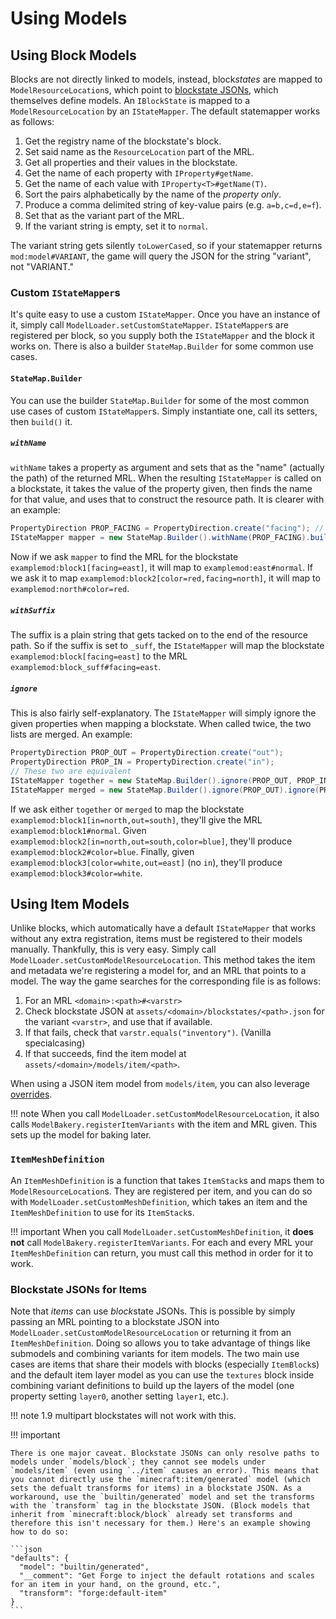 Using Models
============

Using Block Models
------------------

Blocks are not directly linked to models, instead, block*states* are mapped to `ModelResourceLocation`s, which point to [blockstate JSONs][], which themselves define models. An `IBlockState` is mapped to a `ModelResourceLocation` by an `IStateMapper`. The default statemapper works as follows:

1. Get the registry name of the blockstate's block.
2. Set said name as the `ResourceLocation` part of the MRL.
3. Get all properties and their values in the blockstate.
4. Get the name of each property with `IProperty#getName`.
5. Get the name of each value with `IProperty<T>#getName(T)`.
6. Sort the pairs alphabetically by the name of the *property only*.
7. Produce a comma delimited string of key-value pairs (e.g. `a=b,c=d,e=f`).
8. Set that as the variant part of the MRL.
9. If the variant string is empty, set it to `normal`.

The variant string gets silently `toLowerCase`d, so if your statemapper returns `mod:model#VARIANT`, the game will query the JSON for the string "variant", not "VARIANT."

### Custom `IStateMapper`s

It's quite easy to use a custom `IStateMapper`. Once you have an instance of it, simply call `ModelLoader.setCustomStateMapper`. `IStateMapper`s are registered per block, so you supply both the `IStateMapper` and the block it works on. There is also a builder `StateMap.Builder` for some common use cases.

#### `StateMap.Builder`

You can use the builder `StateMap.Builder` for some of the most common use cases of custom `IStateMapper`s. Simply instantiate one, call its setters, then `build()` it.

##### `withName`

`withName` takes a property as argument and sets that as the "name" (actually the path) of the returned MRL. When the resulting `IStateMapper` is called on a blockstate, it takes the value of the property given, then finds the name for that value, and uses that to construct the resource path. It is clearer with an example:

```java
PropertyDirection PROP_FACING = PropertyDirection.create("facing"); // Start with a property
IStateMapper mapper = new StateMap.Builder().withName(PROP_FACING).build(); // Use the builder
```

Now if we ask `mapper` to find the MRL for the blockstate `examplemod:block1[facing=east]`, it will map to `examplemod:east#normal`. If we ask it to map `examplemod:block2[color=red,facing=north]`, it will map to `examplemod:north#color=red`.

##### `withSuffix`

The suffix is a plain string that gets tacked on to the end of the resource path. So if the suffix is set to `_suff`, the `IStateMapper` will map the blockstate `examplemod:block[facing=east]` to the MRL `examplemod:block_suff#facing=east`.

##### `ignore`

This is also fairly self-explanatory. The `IStateMapper` will simply ignore the given properties when mapping a blockstate. When called twice, the two lists are merged. An example:

```java
PropertyDirection PROP_OUT = PropertyDirection.create("out");
PropertyDirection PROP_IN = PropertyDirection.create("in");
// These two are equivalent
IStateMapper together = new StateMap.Builder().ignore(PROP_OUT, PROP_IN).build();
IStateMapper merged = new StateMap.Builder().ignore(PROP_OUT).ignore(PROP_IN).build();
```

If we ask either `together` or `merged` to map the blockstate `examplemod:block1[in=north,out=south]`, they'll give the MRL `examplemod:block1#normal`. Given `examplemod:block2[in=north,out=south,color=blue]`, they'll produce `examplemod:block2#color=blue`. Finally, given `examplemod:block3[color=white,out=east]` (no `in`), they'll produce `examplemod:block3#color=white`.

Using Item Models
-----------------

Unlike blocks, which automatically have a default `IStateMapper` that works without any extra registration, items must be registered to their models manually. Thankfully, this is very easy. Simply call `ModelLoader.setCustomModelResourceLocation`. This method takes the item and metadata we're registering a model for, and an MRL that points to a model. The way the game searches for the corresponding file is as follows:

1. For an MRL `<domain>:<path>#<varstr>`
2. Check blockstate JSON at `assets/<domain>/blockstates/<path>.json` for the variant `<varstr>`, and use that if available.
3. If that fails, check that `varstr.equals("inventory")`. (Vanilla specialcasing)
4. If that succeeds, find the item model at `assets/<domain>/models/item/<path>`.

When using a JSON item model from `models/item`, you can also leverage [overrides][].

!!! note
    When you call `ModelLoader.setCustomModelResourceLocation`, it also calls `ModelBakery.registerItemVariants` with the item and MRL given. This sets up the model for baking later.

### `ItemMeshDefinition`

An `ItemMeshDefinition` is a function that takes `ItemStack`s and maps them to `ModelResourceLocation`s. They are registered per item, and you can do so with `ModelLoader.setCustomMeshDefinition`, which takes an item and the `ItemMeshDefinition` to use for its `ItemStack`s.

!!! important
    When you call `ModelLoader.setCustomMeshDefinition`, it **does not** call `ModelBakery.registerItemVariants`. For each and every MRL your `ItemMeshDefinition` can return, you must call this method in order for it to work.

### Blockstate JSONs for Items

Note that *items* can use *block*state JSONs. This is possible by simply passing an MRL pointing to a blockstate JSON into `ModelLoader.setCustomModelResourceLocation` or returning it from an `ItemMeshDefinition`. Doing so allows you to take advantage of things like submodels and combining variants for item models. The two main use cases are items that share their models with blocks (especially `ItemBlock`s) and the default item layer model as you can use the `textures` block inside combining variant definitions to build up the layers of the model (one property setting `layer0`, another setting `layer1`, etc.).

!!! note
    1.9 multipart blockstates will not work with this.

!!! important
    
    There is one major caveat. Blockstate JSONs can only resolve paths to models under `models/block`; they cannot see models under `models/item` (even using `../item` causes an error). This means that you cannot directly use the `minecraft:item/generated` model (which sets the defualt transforms for items) in a blockstate JSON. As a workaround, use the `builtin/generated` model and set the transforms with the `transform` tag in the blockstate JSON. (Block models that inherit from `minecraft:block/block` already set transforms and therefore this isn't necessary for them.) Here's an example showing how to do so:
    
    ```json
    "defaults": {
      "model": "builtin/generated",
      "__comment": "Get Forge to inject the default rotations and scales for an item in your hand, on the ground, etc.",
      "transform": "forge:default-item"
    }
    ```

[blockstate JSONs]: blockstates/introduction.md
[overrides]: overrides.md
